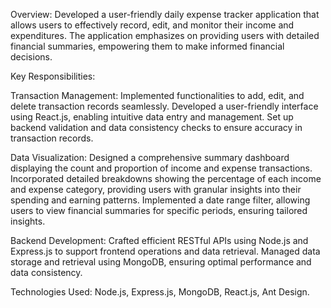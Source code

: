 Overview:
Developed a user-friendly daily expense tracker application that allows users to effectively record, edit, and monitor their income and expenditures. The application emphasizes on providing users with detailed financial summaries, empowering them to make informed financial decisions.

Key Responsibilities:

Transaction Management:
Implemented functionalities to add, edit, and delete transaction records seamlessly.
Developed a user-friendly interface using React.js, enabling intuitive data entry and management.
Set up backend validation and data consistency checks to ensure accuracy in transaction records.

Data Visualization:
Designed a comprehensive summary dashboard displaying the count and proportion of income and expense transactions.
Incorporated detailed breakdowns showing the percentage of each income and expense category, providing users with granular insights into their spending and earning patterns.
Implemented a date range filter, allowing users to view financial summaries for specific periods, ensuring tailored insights.

Backend Development:
Crafted efficient RESTful APIs using Node.js and Express.js to support frontend operations and data retrieval.
Managed data storage and retrieval using MongoDB, ensuring optimal performance and data consistency.

Technologies Used: Node.js, Express.js, MongoDB, React.js, Ant Design.
